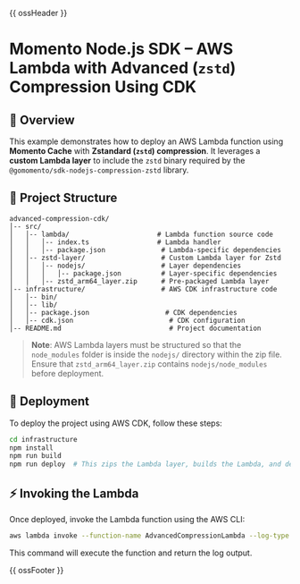 {{ ossHeader }}

# Momento Node.js SDK – AWS Lambda with Advanced (`zstd`) Compression Using CDK

## 📌 Overview

This example demonstrates how to deploy an AWS Lambda function using **Momento Cache** with **Zstandard (`zstd`) compression**.
It leverages a **custom Lambda layer** to include the `zstd` binary required by the `@gomomento/sdk-nodejs-compression-zstd` library.

## 📁 Project Structure

```
advanced-compression-cdk/
│-- src/
│   │-- lambda/                      # Lambda function source code
│   │   │-- index.ts                 # Lambda handler
│   │   │-- package.json              # Lambda-specific dependencies
│   │-- zstd-layer/                   # Custom Lambda layer for Zstd
│   │   │-- nodejs/                   # Layer dependencies
│   │   │   │-- package.json          # Layer-specific dependencies
│   │   │-- zstd_arm64_layer.zip      # Pre-packaged Lambda layer
│-- infrastructure/                   # AWS CDK infrastructure code
│   │-- bin/
│   │-- lib/
│   │-- package.json                   # CDK dependencies
│   │-- cdk.json                        # CDK configuration
│-- README.md                           # Project documentation
```

> **Note**: AWS Lambda layers must be structured so that the `node_modules` folder is inside the `nodejs/` directory within the zip file. Ensure that `zstd_arm64_layer.zip` contains `nodejs/node_modules` before deployment.

## 🚀 Deployment

To deploy the project using AWS CDK, follow these steps:

```sh
cd infrastructure
npm install
npm run build
npm run deploy  # This zips the Lambda layer, builds the Lambda, and deploys the stack
```

## ⚡ Invoking the Lambda

Once deployed, invoke the Lambda function using the AWS CLI:

```sh
aws lambda invoke --function-name AdvancedCompressionLambda --log-type Tail result.json | jq -r .LogResult | base64 -d
```

This command will execute the function and return the log output.

{{ ossFooter }}
